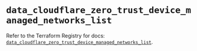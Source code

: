 # `data_cloudflare_zero_trust_device_managed_networks_list`

Refer to the Terraform Registry for docs: [`data_cloudflare_zero_trust_device_managed_networks_list`](https://registry.terraform.io/providers/cloudflare/cloudflare/5.6.0/docs/data-sources/zero_trust_device_managed_networks_list).
